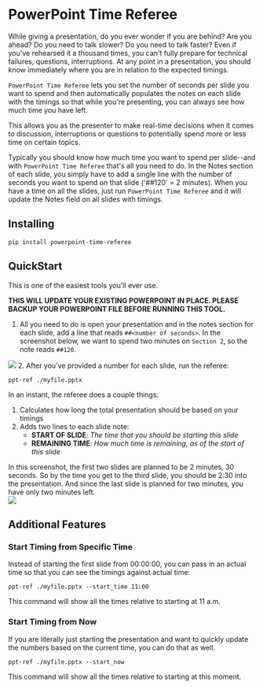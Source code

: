 # PowerPoint Time Referee
While giving a presentation, do you ever wonder if you are behind? Are you ahead? Do you need to talk slower? Do you need to talk faster? Even if you've rehearsed it a thousand times, you can't fully prepare for technical failures, questions, interruptions. At any point in a presentation, you should know immediately where you are in relation to the expected timings.

`PowerPoint Time Referee` lets you set the number of seconds per slide you want to spend and then automatically populates the notes on each slide with the timings so that while you're presenting, you can always see how much time you have left.

This allows you as the presenter to make real-time decisions when it comes to discussion, interruptions or questions to potentially spend more or less time on certain topics.

Typically you should know how much time you want to spend per slide--and with `PowerPoint Time Referee` that's all you need to do. In the Notes section of each slide, you simply have to add a single line with the number of seconds you want to spend on that slide ('##120' = 2 minutes). When you have a time on all the slides, just run `PowerPoint Time Referee` and it will update the Notes field on all slides with timings.

## Installing
`pip install powerpoint-time-referee`

## QuickStart
This is one of the easiest tools you'll ever use.

**THIS WILL UPDATE YOUR EXISTING POWERPOINT IN PLACE. PLEASE BACKUP YOUR POWERPOINT FILE BEFORE RUNNING THIS TOOL.** 

1. All you need to do is open your presentation and in the notes section for each slide, add a line that reads `##<number of seconds>`. In the screenshot below, we want to spend two minutes on `Section 2`, so the note reads `##120`. 

![](http://i.imgur.com/X2yCill.png)
2. After you've provided a number for each slide, run the referee:

	ppt-ref ./myfile.pptx

In an instant, the referee does a couple things:

1. Calculates how long the total presentation should be based on your timings
2. Adds two lines to each slide note:
	* **START OF SLIDE**: *The time that you should be starting this slide*
	* **REMAINING TIME**: *How much time is remaining, as of the start of this slide*

In this screenshot, the first two slides are planned to be 2 minutes, 30 seconds. So by the time you get to the third slide, you should be 2:30 into the presentation. And since the last slide is planned for two minutes, you have only two minutes left.  
![](http://i.imgur.com/DRduYVv.png)

## Additional Features
### Start Timing from Specific Time
Instead of starting the first slide from 00:00:00, you can pass in an actual time so that you can see the timings against actual time:

	ppt-ref ./myfile.pptx --start_time 11:00

This command will show all the times relative to starting at 11 a.m.

### Start Timing from Now
If you are literally just starting the presentation and want to quickly update the numbers based on the current time, you can do that as well.

	ppt-ref ./myfile.pptx --start_now

This command will show all the times relative to starting at this moment.